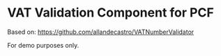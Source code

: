 # VAT Validation Component for PCF

Based on: https://github.com/allandecastro/VATNumberValidator


For demo purposes only. 


